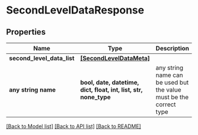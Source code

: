 # SecondLevelDataResponse


## Properties
Name | Type | Description | Notes
------------ | ------------- | ------------- | -------------
**second_level_data_list** | [**[SecondLevelDataMeta]**](SecondLevelDataMeta.md) |  | [optional] 
**any string name** | **bool, date, datetime, dict, float, int, list, str, none_type** | any string name can be used but the value must be the correct type | [optional]

[[Back to Model list]](../README.md#documentation-for-models) [[Back to API list]](../README.md#documentation-for-api-endpoints) [[Back to README]](../README.md)


